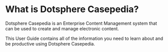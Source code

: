# What is Dotsphere Casepedia?

Dotsphere Casepedia is an Enterprise Content Management system that can be used to create and manage electronic content.

This User Guide contains all of the information you need to learn about and be productive using Dotsphere Casepedia.






